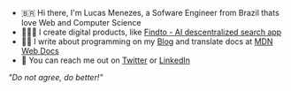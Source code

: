 
- 🇧🇷 Hi there, I'm Lucas Menezes, a Sofware Engineer from Brazil thats love Web and Computer Science 
- 👨🏼‍💻 I create digital products, like [Findto - AI descentralized search app](https://github.com/lucasm/findto)
- ✍🏻 I write about programming on my [Blog](https://dev.to/lucasm) and translate docs at [MDN Web Docs](https://github.com/mdn/)
- 🤍 You can reach me out on [Twitter](https://twitter.com/lucasmezs) or [LinkedIn](https://linkedin.com/in/lucasmezs)


_"Do not agree, do better!"_
